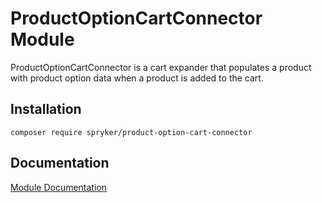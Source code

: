# ProductOptionCartConnector Module

ProductOptionCartConnector is a cart expander that populates a product with product option data when a product is added to the cart.

## Installation

```
composer require spryker/product-option-cart-connector
```

## Documentation

[Module Documentation](https://academy.spryker.com/developing_with_spryker/module_guide/products/product/product_options.html)
